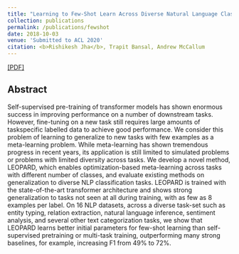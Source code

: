 ```yaml
---
title: "Learning to Few-Shot Learn Across Diverse Natural Language Classification Tasks"
collection: publications
permalink: /publications/fewshot
date: 2018-10-03
venue: 'Submitted to ACL 2020'
citation: <b>Rishikesh Jha</b>, Trapit Bansal, Andrew McCallum
---
```

[[PDF]](https://arxiv.org/pdf/1911.03863.pdf)
## Abstract
Self-supervised pre-training of transformer models has shown enormous success in improving performance on a number of downstream tasks. However, fine-tuning on a new task still requires large amounts of taskspecific labelled data to achieve good performance. We consider this problem of learning to generalize to new tasks with few examples as a meta-learning problem. While meta-learning has shown tremendous progress in recent years, its application is still limited to simulated problems or problems with limited diversity across tasks. We develop a novel method, LEOPARD, which enables optimization-based meta-learning across tasks with different number of classes, and evaluate existing methods on generalization to diverse NLP classification tasks. LEOPARD is trained with the state-of-the-art transformer architecture and shows strong generalization to tasks not seen at all during training, with as few as 8 examples per label. On 16 NLP datasets, across a diverse task-set such as entity typing, relation extraction, natural language inference, sentiment analysis, and several other text categorization tasks, we show that LEOPARD learns better initial parameters for few-shot learning than self-supervised pretraining or multi-task training, outperforming many strong baselines, for example, increasing F1 from 49% to 72%.
